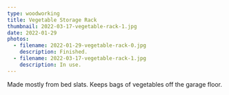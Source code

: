```yaml
---
type: woodworking
title: Vegetable Storage Rack
thumbnail: 2022-03-17-vegetable-rack-1.jpg
date: 2022-01-29
photos:
  - filename: 2022-01-29-vegetable-rack-0.jpg
    description: Finished.
  - filename: 2022-03-17-vegetable-rack-1.jpg
    description: In use.
---
```


Made mostly from bed slats. Keeps bags of vegetables off the garage floor.
